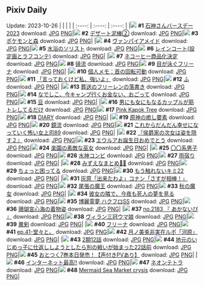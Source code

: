 ## Pixiv Daily
Update: 2023-10-26
|      |      |      |
| :----: | :----: | :----: |
|![](https://pixiv.microyu.workers.dev/c/240x480/img-master/img/2023/10/24/00/00/05/112798888_p0_master1200.jpg) **#1** [石神さんバースデー2023](https://www.pixiv.net/artworks/112798888) download: [JPG](https://pixiv.microyu.workers.dev/img-original/img/2023/10/24/00/00/05/112798888_p0.jpg) [PNG](https://pixiv.microyu.workers.dev/img-original/img/2023/10/24/00/00/05/112798888_p0.png)|![](https://pixiv.microyu.workers.dev/c/240x480/img-master/img/2023/10/24/06/00/02/112804807_p0_master1200.jpg) **#2** [デザート泥棒②](https://www.pixiv.net/artworks/112804807) download: [JPG](https://pixiv.microyu.workers.dev/img-original/img/2023/10/24/06/00/02/112804807_p0.jpg) [PNG](https://pixiv.microyu.workers.dev/img-original/img/2023/10/24/06/00/02/112804807_p0.png)|![](https://pixiv.microyu.workers.dev/c/240x480/img-master/img/2023/10/24/00/01/25/112799137_p0_master1200.jpg) **#3** [ポケモンと森](https://www.pixiv.net/artworks/112799137) download: [JPG](https://pixiv.microyu.workers.dev/img-original/img/2023/10/24/00/01/25/112799137_p0.jpg) [PNG](https://pixiv.microyu.workers.dev/img-original/img/2023/10/24/00/01/25/112799137_p0.png)|
|![](https://pixiv.microyu.workers.dev/c/240x480/img-master/img/2023/10/24/00/01/01/112799095_p0_master1200.jpg) **#4** [ヴァンパイアメイド](https://www.pixiv.net/artworks/112799095) download: [JPG](https://pixiv.microyu.workers.dev/img-original/img/2023/10/24/00/01/01/112799095_p0.jpg) [PNG](https://pixiv.microyu.workers.dev/img-original/img/2023/10/24/00/01/01/112799095_p0.png)|![](https://pixiv.microyu.workers.dev/c/240x480/img-master/img/2023/10/25/08/47/18/112824278_p0_master1200.jpg) **#5** [水浴のソリスト](https://www.pixiv.net/artworks/112824278) download: [JPG](https://pixiv.microyu.workers.dev/img-original/img/2023/10/25/08/47/18/112824278_p0.jpg) [PNG](https://pixiv.microyu.workers.dev/img-original/img/2023/10/25/08/47/18/112824278_p0.png)|![](https://pixiv.microyu.workers.dev/c/240x480/img-master/img/2023/10/24/21/33/10/112819779_p0_master1200.jpg) **#6** [レインコート(設定画とラフコンテ)](https://www.pixiv.net/artworks/112819779) download: [JPG](https://pixiv.microyu.workers.dev/img-original/img/2023/10/24/21/33/10/112819779_p0.jpg) [PNG](https://pixiv.microyu.workers.dev/img-original/img/2023/10/24/21/33/10/112819779_p0.png)|
|![](https://pixiv.microyu.workers.dev/c/240x480/img-master/img/2023/10/25/00/00/17/112824296_p0_master1200.jpg) **#7** [ネコーヒー商品化決定](https://www.pixiv.net/artworks/112824296) download: [JPG](https://pixiv.microyu.workers.dev/img-original/img/2023/10/25/00/00/17/112824296_p0.jpg) [PNG](https://pixiv.microyu.workers.dev/img-original/img/2023/10/25/00/00/17/112824296_p0.png)|![](https://pixiv.microyu.workers.dev/c/240x480/img-master/img/2023/10/24/04/33/34/112803979_p0_master1200.jpg) **#8** [镜流](https://www.pixiv.net/artworks/112803979) download: [JPG](https://pixiv.microyu.workers.dev/img-original/img/2023/10/24/04/33/34/112803979_p0.jpg) [PNG](https://pixiv.microyu.workers.dev/img-original/img/2023/10/24/04/33/34/112803979_p0.png)|![](https://pixiv.microyu.workers.dev/c/240x480/img-master/img/2023/10/25/00/00/18/112824300_p0_master1200.jpg) **#9** [目が泳ぐフリーナ](https://www.pixiv.net/artworks/112824300) download: [JPG](https://pixiv.microyu.workers.dev/img-original/img/2023/10/25/00/00/18/112824300_p0.jpg) [PNG](https://pixiv.microyu.workers.dev/img-original/img/2023/10/25/00/00/18/112824300_p0.png)|
|![](https://pixiv.microyu.workers.dev/c/240x480/img-master/img/2023/10/24/07/00/05/112805537_p0_master1200.jpg) **#10** [個人メモ：首の回転可動](https://www.pixiv.net/artworks/112805537) download: [JPG](https://pixiv.microyu.workers.dev/img-original/img/2023/10/24/07/00/05/112805537_p0.jpg) [PNG](https://pixiv.microyu.workers.dev/img-original/img/2023/10/24/07/00/05/112805537_p0.png)|![](https://pixiv.microyu.workers.dev/c/240x480/img-master/img/2023/10/24/00/00/36/112799035_p0_master1200.jpg) **#11** [「言っておくけど私、強いよ」](https://www.pixiv.net/artworks/112799035) download: [JPG](https://pixiv.microyu.workers.dev/img-original/img/2023/10/24/00/00/36/112799035_p0.jpg) [PNG](https://pixiv.microyu.workers.dev/img-original/img/2023/10/24/00/00/36/112799035_p0.png)|![](https://pixiv.microyu.workers.dev/c/240x480/img-master/img/2023/10/24/05/30/01/112804508_p0_master1200.jpg) **#12** [ふ](https://www.pixiv.net/artworks/112804508) download: [JPG](https://pixiv.microyu.workers.dev/img-original/img/2023/10/24/05/30/01/112804508_p0.jpg) [PNG](https://pixiv.microyu.workers.dev/img-original/img/2023/10/24/05/30/01/112804508_p0.png)|
|![](https://pixiv.microyu.workers.dev/c/240x480/img-master/img/2023/10/24/12/34/45/112809525_p0_master1200.jpg) **#13** [葬送のフリーレンの落書き](https://www.pixiv.net/artworks/112809525) download: [JPG](https://pixiv.microyu.workers.dev/img-original/img/2023/10/24/12/34/45/112809525_p0.jpg) [PNG](https://pixiv.microyu.workers.dev/img-original/img/2023/10/24/12/34/45/112809525_p0.png)|![](https://pixiv.microyu.workers.dev/c/240x480/img-master/img/2023/10/24/00/06/25/112799356_p0_master1200.jpg) **#14** [なでしこ、今キャンプ行くお金ない、おごって](https://www.pixiv.net/artworks/112799356) download: [JPG](https://pixiv.microyu.workers.dev/img-original/img/2023/10/24/00/06/25/112799356_p0.jpg) [PNG](https://pixiv.microyu.workers.dev/img-original/img/2023/10/24/00/06/25/112799356_p0.png)|![](https://pixiv.microyu.workers.dev/c/240x480/img-master/img/2023/10/24/20/30/00/112817947_p0_master1200.jpg) **#15** [豆](https://www.pixiv.net/artworks/112817947) download: [JPG](https://pixiv.microyu.workers.dev/img-original/img/2023/10/24/20/30/00/112817947_p0.jpg) [PNG](https://pixiv.microyu.workers.dev/img-original/img/2023/10/24/20/30/00/112817947_p0.png)|
|![](https://pixiv.microyu.workers.dev/c/240x480/img-master/img/2023/10/25/00/00/35/112824381_p0_master1200.jpg) **#16** [男にも女にもなるカップルが筋トレしてるだけ](https://www.pixiv.net/artworks/112824381) download: [JPG](https://pixiv.microyu.workers.dev/img-original/img/2023/10/25/00/00/35/112824381_p0.jpg) [PNG](https://pixiv.microyu.workers.dev/img-original/img/2023/10/25/00/00/35/112824381_p0.png)|![](https://pixiv.microyu.workers.dev/c/240x480/img-master/img/2023/10/24/09/54/01/112801275_p0_master1200.jpg) **#17** [Pink Kapok Tree](https://www.pixiv.net/artworks/112801275) download: [JPG](https://pixiv.microyu.workers.dev/img-original/img/2023/10/24/09/54/01/112801275_p0.jpg) [PNG](https://pixiv.microyu.workers.dev/img-original/img/2023/10/24/09/54/01/112801275_p0.png)|![](https://pixiv.microyu.workers.dev/c/240x480/img-master/img/2023/10/25/09/13/02/112831897_p0_master1200.jpg) **#18** [DIARY](https://www.pixiv.net/artworks/112831897) download: [JPG](https://pixiv.microyu.workers.dev/img-original/img/2023/10/25/09/13/02/112831897_p0.jpg) [PNG](https://pixiv.microyu.workers.dev/img-original/img/2023/10/25/09/13/02/112831897_p0.png)|
|![](https://pixiv.microyu.workers.dev/c/240x480/img-master/img/2023/10/24/20/51/59/112818532_p0_master1200.jpg) **#19** [原神の癒し要素](https://www.pixiv.net/artworks/112818532) download: [JPG](https://pixiv.microyu.workers.dev/img-original/img/2023/10/24/20/51/59/112818532_p0.jpg) [PNG](https://pixiv.microyu.workers.dev/img-original/img/2023/10/24/20/51/59/112818532_p0.png)|![](https://pixiv.microyu.workers.dev/c/240x480/img-master/img/2023/10/24/18/00/07/112814311_p0_master1200.jpg) **#20** [鏡流](https://www.pixiv.net/artworks/112814311) download: [JPG](https://pixiv.microyu.workers.dev/img-original/img/2023/10/24/18/00/07/112814311_p0.jpg) [PNG](https://pixiv.microyu.workers.dev/img-original/img/2023/10/24/18/00/07/112814311_p0.png)|![](https://pixiv.microyu.workers.dev/c/240x480/img-master/img/2023/10/24/17/13/34/112813304_p0_master1200.jpg) **#21** [これからだんだん幸せになっていく怖い女上司89](https://www.pixiv.net/artworks/112813304) download: [JPG](https://pixiv.microyu.workers.dev/img-original/img/2023/10/24/17/13/34/112813304_p0.jpg) [PNG](https://pixiv.microyu.workers.dev/img-original/img/2023/10/24/17/13/34/112813304_p0.png)|
|![](https://pixiv.microyu.workers.dev/c/240x480/img-master/img/2023/10/24/00/03/43/112799255_p0_master1200.jpg) **#22** [『侯爵家の次女は姿を隠す２』](https://www.pixiv.net/artworks/112799255) download: [JPG](https://pixiv.microyu.workers.dev/img-original/img/2023/10/24/00/03/43/112799255_p0.jpg) [PNG](https://pixiv.microyu.workers.dev/img-original/img/2023/10/24/00/03/43/112799255_p0.png)|![](https://pixiv.microyu.workers.dev/c/240x480/img-master/img/2023/10/25/21/30/01/112844998_p0_master1200.jpg) **#23** [エウルアお誕生日おめでとう](https://www.pixiv.net/artworks/112844998) download: [JPG](https://pixiv.microyu.workers.dev/img-original/img/2023/10/25/21/30/01/112844998_p0.jpg) [PNG](https://pixiv.microyu.workers.dev/img-original/img/2023/10/25/21/30/01/112844998_p0.png)|![](https://pixiv.microyu.workers.dev/c/240x480/img-master/img/2023/10/24/06/25/44/112805079_p0_master1200.jpg) **#24** [楽園の素敵な巫女](https://www.pixiv.net/artworks/112805079) download: [JPG](https://pixiv.microyu.workers.dev/img-original/img/2023/10/24/06/25/44/112805079_p0.jpg) [PNG](https://pixiv.microyu.workers.dev/img-original/img/2023/10/24/06/25/44/112805079_p0.png)|
|![](https://pixiv.microyu.workers.dev/c/240x480/img-master/img/2023/10/25/00/00/20/112824305_p0_master1200.jpg) **#25** [〇〇系男子](https://www.pixiv.net/artworks/112824305) download: [JPG](https://pixiv.microyu.workers.dev/img-original/img/2023/10/25/00/00/20/112824305_p0.jpg) [PNG](https://pixiv.microyu.workers.dev/img-original/img/2023/10/25/00/00/20/112824305_p0.png)|![](https://pixiv.microyu.workers.dev/c/240x480/img-master/img/2023/10/25/02/45/21/112800053_p0_master1200.jpg) **#26** [水神コンビ](https://www.pixiv.net/artworks/112800053) download: [JPG](https://pixiv.microyu.workers.dev/img-original/img/2023/10/25/02/45/21/112800053_p0.jpg) [PNG](https://pixiv.microyu.workers.dev/img-original/img/2023/10/25/02/45/21/112800053_p0.png)|![](https://pixiv.microyu.workers.dev/c/240x480/img-master/img/2023/10/24/18/00/08/112814315_p0_master1200.jpg) **#27** [雨宿り](https://www.pixiv.net/artworks/112814315) download: [JPG](https://pixiv.microyu.workers.dev/img-original/img/2023/10/24/18/00/08/112814315_p0.jpg) [PNG](https://pixiv.microyu.workers.dev/img-original/img/2023/10/24/18/00/08/112814315_p0.png)|
|![](https://pixiv.microyu.workers.dev/c/240x480/img-master/img/2023/10/24/02/16/08/112802287_p0_master1200.jpg) **#28** [みずえなまとめ🎀🎨](https://www.pixiv.net/artworks/112802287) download: [JPG](https://pixiv.microyu.workers.dev/img-original/img/2023/10/24/02/16/08/112802287_p0.jpg) [PNG](https://pixiv.microyu.workers.dev/img-original/img/2023/10/24/02/16/08/112802287_p0.png)|![](https://pixiv.microyu.workers.dev/c/240x480/img-master/img/2023/10/24/00/05/40/112799330_p0_master1200.jpg) **#29** [ちょっと困ってる](https://www.pixiv.net/artworks/112799330) download: [JPG](https://pixiv.microyu.workers.dev/img-original/img/2023/10/24/00/05/40/112799330_p0.jpg) [PNG](https://pixiv.microyu.workers.dev/img-original/img/2023/10/24/00/05/40/112799330_p0.png)|![](https://pixiv.microyu.workers.dev/c/240x480/img-master/img/2023/10/25/21/44/10/112845446_p0_master1200.jpg) **#30** [もう触れないキミ22](https://www.pixiv.net/artworks/112845446) download: [JPG](https://pixiv.microyu.workers.dev/img-original/img/2023/10/25/21/44/10/112845446_p0.jpg) [PNG](https://pixiv.microyu.workers.dev/img-original/img/2023/10/25/21/44/10/112845446_p0.png)|
|![](https://pixiv.microyu.workers.dev/c/240x480/img-master/img/2023/10/25/12/00/08/112834086_p0_master1200.jpg) **#31** [灰原「出来たわよ」コナン「さすが相棒！」](https://www.pixiv.net/artworks/112834086) download: [JPG](https://pixiv.microyu.workers.dev/img-original/img/2023/10/25/12/00/08/112834086_p0.jpg) [PNG](https://pixiv.microyu.workers.dev/img-original/img/2023/10/25/12/00/08/112834086_p0.png)|![](https://pixiv.microyu.workers.dev/c/240x480/img-master/img/2023/10/25/15/04/45/112836640_p0_master1200.jpg) **#32** [尾張の魔王](https://www.pixiv.net/artworks/112836640) download: [JPG](https://pixiv.microyu.workers.dev/img-original/img/2023/10/25/15/04/45/112836640_p0.jpg) [PNG](https://pixiv.microyu.workers.dev/img-original/img/2023/10/25/15/04/45/112836640_p0.png)|![](https://pixiv.microyu.workers.dev/c/240x480/img-master/img/2023/10/24/17/53/50/112814136_p0_master1200.jpg) **#33** [秋の魔女](https://www.pixiv.net/artworks/112814136) download: [JPG](https://pixiv.microyu.workers.dev/img-original/img/2023/10/24/17/53/50/112814136_p0.jpg) [PNG](https://pixiv.microyu.workers.dev/img-original/img/2023/10/24/17/53/50/112814136_p0.png)|
|![](https://pixiv.microyu.workers.dev/c/240x480/img-master/img/2023/10/24/00/00/09/112798909_p0_master1200.jpg) **#34** [彼女の隣で、今夜も死人の夢を見る](https://www.pixiv.net/artworks/112798909) download: [JPG](https://pixiv.microyu.workers.dev/img-original/img/2023/10/24/00/00/09/112798909_p0.jpg) [PNG](https://pixiv.microyu.workers.dev/img-original/img/2023/10/24/00/00/09/112798909_p0.png)|![](https://pixiv.microyu.workers.dev/c/240x480/img-master/img/2023/10/24/11/50/57/112808865_p0_master1200.jpg) **#35** [博麗霊夢 ハクフロSS](https://www.pixiv.net/artworks/112808865) download: [JPG](https://pixiv.microyu.workers.dev/img-original/img/2023/10/24/11/50/57/112808865_p0.jpg) [PNG](https://pixiv.microyu.workers.dev/img-original/img/2023/10/24/11/50/57/112808865_p0.png)|![](https://pixiv.microyu.workers.dev/c/240x480/img-master/img/2023/10/24/00/00/10/112798916_p0_master1200.jpg) **#36** [珊瑚宮心海の着物姿](https://www.pixiv.net/artworks/112798916) download: [JPG](https://pixiv.microyu.workers.dev/img-original/img/2023/10/24/00/00/10/112798916_p0.jpg) [PNG](https://pixiv.microyu.workers.dev/img-original/img/2023/10/24/00/00/10/112798916_p0.png)|
|![](https://pixiv.microyu.workers.dev/c/240x480/img-master/img/2023/10/24/23/10/52/112822802_p0_master1200.jpg) **#37** [no.2183 『 あかないび 』](https://www.pixiv.net/artworks/112822802) download: [JPG](https://pixiv.microyu.workers.dev/img-original/img/2023/10/24/23/10/52/112822802_p0.jpg) [PNG](https://pixiv.microyu.workers.dev/img-original/img/2023/10/24/23/10/52/112822802_p0.png)|![](https://pixiv.microyu.workers.dev/c/240x480/img-master/img/2023/10/24/18/57/25/112815602_p0_master1200.jpg) **#38** [ヴィラン三冠ウマ娘](https://www.pixiv.net/artworks/112815602) download: [JPG](https://pixiv.microyu.workers.dev/img-original/img/2023/10/24/18/57/25/112815602_p0.jpg) [PNG](https://pixiv.microyu.workers.dev/img-original/img/2023/10/24/18/57/25/112815602_p0.png)|![](https://pixiv.microyu.workers.dev/c/240x480/img-master/img/2023/10/24/16/32/14/112812725_p0_master1200.jpg) **#39** [異剣](https://www.pixiv.net/artworks/112812725) download: [JPG](https://pixiv.microyu.workers.dev/img-original/img/2023/10/24/16/32/14/112812725_p0.jpg) [PNG](https://pixiv.microyu.workers.dev/img-original/img/2023/10/24/16/32/14/112812725_p0.png)|
|![](https://pixiv.microyu.workers.dev/c/240x480/img-master/img/2023/10/24/00/30/05/112800069_p0_master1200.jpg) **#40** [フリーナ](https://www.pixiv.net/artworks/112800069) download: [JPG](https://pixiv.microyu.workers.dev/img-original/img/2023/10/24/00/30/05/112800069_p0.jpg) [PNG](https://pixiv.microyu.workers.dev/img-original/img/2023/10/24/00/30/05/112800069_p0.png)|![](https://pixiv.microyu.workers.dev/c/240x480/img-master/img/2023/10/24/20/45/57/112818362_p0_master1200.jpg) **#41** [ep.41-堂々と。](https://www.pixiv.net/artworks/112818362) download: [JPG](https://pixiv.microyu.workers.dev/img-original/img/2023/10/24/20/45/57/112818362_p0.jpg) [PNG](https://pixiv.microyu.workers.dev/img-original/img/2023/10/24/20/45/57/112818362_p0.png)|![](https://pixiv.microyu.workers.dev/c/240x480/img-master/img/2023/10/24/21/10/46/112819136_p0_master1200.jpg) **#42** [月ノ美兎非実在ルポ「河原」](https://www.pixiv.net/artworks/112819136) download: [JPG](https://pixiv.microyu.workers.dev/img-original/img/2023/10/24/21/10/46/112819136_p0.jpg) [PNG](https://pixiv.microyu.workers.dev/img-original/img/2023/10/24/21/10/46/112819136_p0.png)|
|![](https://pixiv.microyu.workers.dev/c/240x480/img-master/img/2023/10/24/02/59/51/112802901_p0_master1200.jpg) **#43** [2期12話](https://www.pixiv.net/artworks/112802901) download: [JPG](https://pixiv.microyu.workers.dev/img-original/img/2023/10/24/02/59/51/112802901_p0.jpg) [PNG](https://pixiv.microyu.workers.dev/img-original/img/2023/10/24/02/59/51/112802901_p0.png)|![](https://pixiv.microyu.workers.dev/c/240x480/img-master/img/2023/10/24/11/15/58/112808382_p0_master1200.jpg) **#44** [地元のいじめっ子に仕返ししようとしたら別の戦いが始まった22話前](https://www.pixiv.net/artworks/112808382) download: [JPG](https://pixiv.microyu.workers.dev/img-original/img/2023/10/24/11/15/58/112808382_p0.jpg) [PNG](https://pixiv.microyu.workers.dev/img-original/img/2023/10/24/11/15/58/112808382_p0.png)|![](https://pixiv.microyu.workers.dev/c/240x480/img-master/img/2023/10/25/16/00/09/112837457_p0_master1200.jpg) **#45** [おとつく7巻本日発売！【声付きPVあり】](https://www.pixiv.net/artworks/112837457) download: [JPG](https://pixiv.microyu.workers.dev/img-original/img/2023/10/25/16/00/09/112837457_p0.jpg) [PNG](https://pixiv.microyu.workers.dev/img-original/img/2023/10/25/16/00/09/112837457_p0.png)|
|![](https://pixiv.microyu.workers.dev/c/240x480/img-master/img/2023/10/25/19/28/33/112841674_p0_master1200.jpg) **#46** [インターネット最高‼️](https://www.pixiv.net/artworks/112841674) download: [JPG](https://pixiv.microyu.workers.dev/img-original/img/2023/10/25/19/28/33/112841674_p0.jpg) [PNG](https://pixiv.microyu.workers.dev/img-original/img/2023/10/25/19/28/33/112841674_p0.png)|![](https://pixiv.microyu.workers.dev/c/240x480/img-master/img/2023/10/24/17/56/46/112814206_p0_master1200.jpg) **#47** [ネオンテトラ](https://www.pixiv.net/artworks/112814206) download: [JPG](https://pixiv.microyu.workers.dev/img-original/img/2023/10/24/17/56/46/112814206_p0.jpg) [PNG](https://pixiv.microyu.workers.dev/img-original/img/2023/10/24/17/56/46/112814206_p0.png)|![](https://pixiv.microyu.workers.dev/c/240x480/img-master/img/2023/10/24/00/00/23/112798991_p0_master1200.jpg) **#48** [Mermaid Sea Market crysis](https://www.pixiv.net/artworks/112798991) download: [JPG](https://pixiv.microyu.workers.dev/img-original/img/2023/10/24/00/00/23/112798991_p0.jpg) [PNG](https://pixiv.microyu.workers.dev/img-original/img/2023/10/24/00/00/23/112798991_p0.png)|
